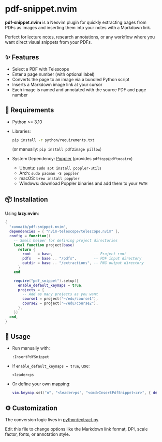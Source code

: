 # pdf-snippet.nvim

**pdf-snippet.nvim** is a Neovim plugin for quickly extracting pages from PDFs
as images and inserting them into your notes with a Markdown link.

Perfect for lecture notes, research annotations, or any workflow where you want
direct visual snippets from your PDFs.

## ✨ Features

- Select a PDF with Telescope
- Enter a page number (with optional label)
- Converts the page to an image via a bundled Python script
- Inserts a Markdown image link at your cursor
- Each image is named and annotated with the source PDF and page number

## 🐍 Requirements

- Python >= 3.10
- Libraries:

  ```bash
  pip install -r python/requirements.txt
  ```
  (or manually: `pip install pdf2image pillow`)

- System Dependency: [Poppler](https://poppler.freedesktop.org) (provides `pdftopp`/`pdftocairo`)

    - Ubuntu: `sudo apt install poppler-utils`
    - Arch: `sudo pacman -S poppler`
    - macOS: `brew install poppler`
    - Windows: download Poppler binaries and add them to your `PATH`

## 📦 Installation

Using **lazy.nvim**:

```lua
{
  "xunoaib/pdf-snippet.nvim",
  dependencies = { "nvim-telescope/telescope.nvim" },
  config = function()
    -- Small helper for defining project directories
    local function project(base)
      return {
        root   = base,                   -- Project root
        pdfs   = base .. "/pdfs",        -- PDF input directory
        outdir = base .. "/extractions", -- PNG output directory
      }
    end

    require("pdf_snippet").setup({
      enable_default_keymaps = true,
      projects = {
        -- Add as many projects as you want
        course1 = project("~/edu/course1"),
        course2 = project("~/edu/course2"),
      },
    })
  end,
}
```

## 🚀 Usage

- Run manually with:

  ```
  :InsertPdfSnippet
  ```
- If `enable_default_keymaps = true`, use:

  ```
  <leader>ps
  ```
- Or define your own mapping:

  ```lua
  vim.keymap.set("n", "<leader>ps", "<cmd>InsertPdfSnippet<cr>", { desc = "Insert PDF Snippet" })
  ```


## ⚙️ Customization

The conversion logic lives in [python/extract.py](python/extract.py).

Edit this file to change options like the Markdown link format, DPI, scale factor, fonts, or annotation style.
